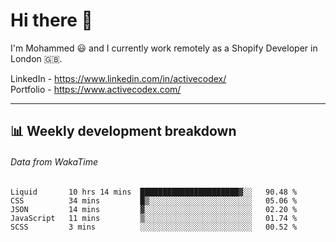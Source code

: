 # Hi there 👋

I'm Mohammed 😃 and I currently work remotely as a Shopify Developer in London 🇬🇧.

LinkedIn - https://www.linkedin.com/in/activecodex/
<br/>
Portfolio - https://www.activecodex.com/

---

## 📊 Weekly development breakdown
###### Data from WakaTime

<!--START_SECTION:waka-->

```text
Liquid       10 hrs 14 mins  ██████████████████████▓░░   90.48 %
CSS          34 mins         █▒░░░░░░░░░░░░░░░░░░░░░░░   05.06 %
JSON         14 mins         ▓░░░░░░░░░░░░░░░░░░░░░░░░   02.20 %
JavaScript   11 mins         ▒░░░░░░░░░░░░░░░░░░░░░░░░   01.74 %
SCSS         3 mins          ░░░░░░░░░░░░░░░░░░░░░░░░░   00.52 %
```

<!--END_SECTION:waka-->
